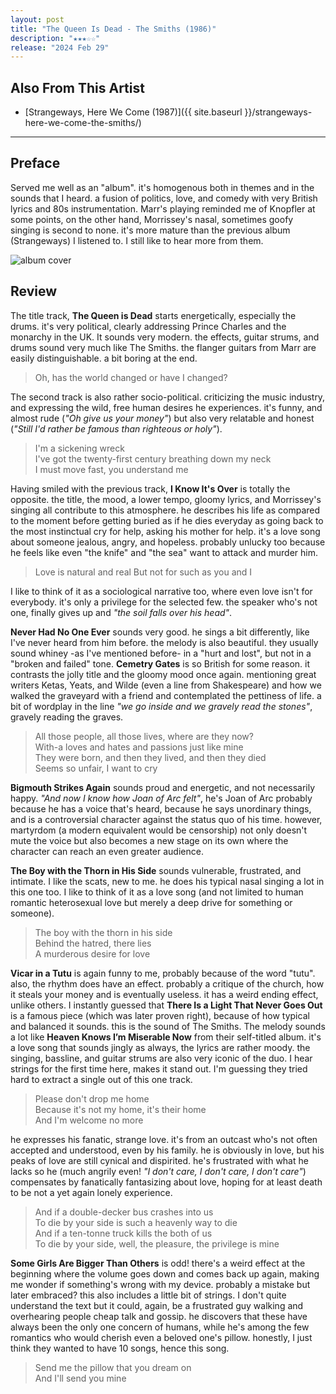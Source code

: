 ```yaml
---
layout: post
title: "The Queen Is Dead - The Smiths (1986)"
description: "★★★☆☆"
release: "2024 Feb 29"
---
```


## Also From This Artist
- [Strangeways, Here We Come (1987)]({{ site.baseurl }}/strangeways-here-we-come-the-smiths/)

---

## Preface
Served me well as an "album". it's homogenous both in themes and in the sounds that I heard. a fusion of politics, love, and comedy with very British lyrics and 80s instrumentation. Marr's playing reminded me of Knopfler at some points, on the other hand, Morrissey's nasal, sometimes goofy singing is second to none. it's more mature than the previous album (Strangeways) I listened to. I still like to hear more from them.

<img id="cover" alt="album cover" src="https://upload.wikimedia.org/wikipedia/en/e/ed/The-Queen-is-Dead-cover.png">

## Review
The title track, **The Queen is Dead** starts energetically, especially the drums. it's very political, clearly addressing Prince Charles and the monarchy in the UK. It sounds very modern. the effects, guitar strums, and drums sound very much like The Smiths. the flanger guitars from Marr are easily distinguishable. a bit boring at the end.

> Oh, has the world changed or have I changed?

The second track is also rather socio-political. criticizing the music industry, and expressing the wild, free human desires he experiences. it's funny, and almost rude (_"Oh give us your money"_) but also very relatable and honest (_"Still I'd rather be famous than righteous or holy"_).

> I'm a sickening wreck  
> I've got the twenty-first century breathing down my neck  
> I must move fast, you understand me

Having smiled with the previous track, **I Know It's Over** is totally the opposite. the title, the mood, a lower tempo, gloomy lyrics, and Morrissey's singing all contribute to this atmosphere. he describes his life as compared to the moment before getting buried as if he dies everyday as going back to the most instinctual cry for help, asking his mother for help. it's a love song about someone jealous, angry, and hopeless. probably unlucky too because he feels like even "the knife" and "the sea" want to attack and murder him.

> Love is natural and real
> But not for such as you and I

I like to think of it as a sociological narrative too, where even love isn't for everybody. it's only a privilege for the selected few. the speaker who's not one, finally gives up and _"the soil falls over his head"_.

**Never Had No One Ever** sounds very good. he sings a bit differently, like I've never heard from him before. the melody is also beautiful. they usually sound whiney -as I've mentioned before- in a "hurt and lost", but not in a "broken and failed" tone. **Cemetry Gates** is so British for some reason. it contrasts the jolly title and the gloomy mood once again. mentioning great writers Ketas, Yeats, and Wilde (even a line from Shakespeare) and how we walked the graveyard with a friend and contemplated the pettiness of life. a bit of wordplay in the line _"we go inside and we gravely read the stones"_, gravely reading the graves.

> All those people, all those lives, where are they now?  
> With-a loves and hates and passions just like mine  
> They were born, and then they lived, and then they died  
> Seems so unfair, I want to cry

**Bigmouth Strikes Again** sounds proud and energetic, and not necessarily happy. _"And now I know how Joan of Arc felt"_, he's Joan of Arc probably because he has a voice that's heard, because he says unordinary things, and is a controversial character against the status quo of his time. however, martyrdom (a modern equivalent would be censorship) not only doesn't mute the voice but also becomes a new stage on its own where the character can reach an even greater audience.

**The Boy with the Thorn in His Side** sounds vulnerable, frustrated, and intimate. I like the scats, new to me. he does his typical nasal singing a lot in this one too. I like to think of it as a love song (and not limited to human romantic heterosexual love but merely a deep drive for something or someone).

> The boy with the thorn in his side  
> Behind the hatred, there lies  
> A murderous desire for love

**Vicar in a Tutu** is again funny to me, probably because of the word "tutu". also, the rhythm does have an effect. probably a critique of the church, how it steals your money and is eventually useless. it has a weird ending effect, unlike others. I instantly guessed that **There Is a Light That Never Goes Out** is a famous piece (which was later proven right), because of how typical and balanced it sounds. this is the sound of The Smiths. The melody sounds a lot like **Heaven Knows I’m Miserable Now** from their self-titled album. it's a love song that sounds jingly as always, the lyrics are rather moody. the singing, bassline, and guitar strums are also very iconic of the duo. I hear strings for the first time here, makes it stand out. I'm guessing they tried hard to extract a single out of this one track.

> Please don't drop me home  
> Because it's not my home, it's their home  
> And I'm welcome no more

he expresses his fanatic, strange love. it's from an outcast who's not often accepted and understood, even by his family. he is obviously in love, but his peaks of love are still cynical and dispirited. he's frustrated with what he lacks so he (much angrily even! _"I don't care, I don't care, I don't care"_) compensates by fanatically fantasizing about love, hoping for at least death to be not a yet again lonely experience.

>And if a double-decker bus crashes into us  
> To die by your side is such a heavenly way to die  
> And if a ten-tonne truck kills the both of us  
> To die by your side, well, the pleasure, the privilege is mine

**Some Girls Are Bigger Than Others** is odd! there's a weird effect at the beginning where the volume goes down and comes back up again, making me wonder if something's wrong with my device. probably a mistake but later embraced? this also includes a little bit of strings. I don't quite understand the text but it could, again, be a frustrated guy walking and overhearing people cheap talk and gossip. he discovers that these have always been the only one concern of humans, while he's among the few romantics who would cherish even a beloved one's pillow. honestly, I just think they wanted to have 10 songs, hence this song.

> Send me the pillow that you dream on  
> And I'll send you mine
